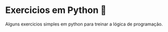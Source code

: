 # Exercicios em Python 🐍

Alguns exercicios simples em python para treinar a lógica de programação.

